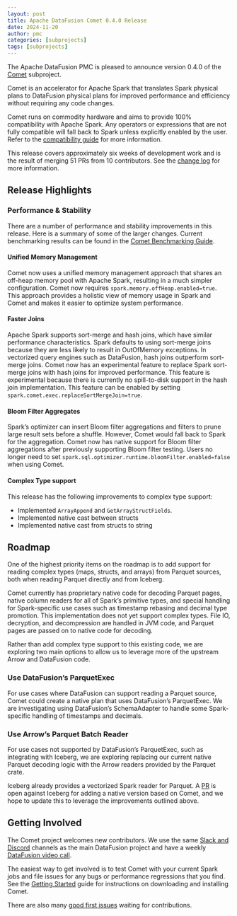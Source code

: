 ```yaml
---
layout: post
title: Apache DataFusion Comet 0.4.0 Release
date: 2024-11-20
author: pmc
categories: [subprojects]
tags: [subprojects]
---
```


<!--
{% comment %}
Licensed to the Apache Software Foundation (ASF) under one or more
contributor license agreements.  See the NOTICE file distributed with
this work for additional information regarding copyright ownership.
The ASF licenses this file to you under the Apache License, Version 2.0
(the "License"); you may not use this file except in compliance with
the License.  You may obtain a copy of the License at

http://www.apache.org/licenses/LICENSE-2.0

Unless required by applicable law or agreed to in writing, software
distributed under the License is distributed on an "AS IS" BASIS,
WITHOUT WARRANTIES OR CONDITIONS OF ANY KIND, either express or implied.
See the License for the specific language governing permissions and
limitations under the License.
{% endcomment %}
-->

The Apache DataFusion PMC is pleased to announce version 0.4.0 of the [Comet](https://datafusion.apache.org/comet/) subproject.

Comet is an accelerator for Apache Spark that translates Spark physical plans to DataFusion physical plans for
improved performance and efficiency without requiring any code changes.

Comet runs on commodity hardware and aims to provide 100% compatibility with Apache Spark. Any operators or
expressions that are not fully compatible will fall back to Spark unless explicitly enabled by the user. Refer
to the [compatibility guide] for more information.

[compatibility guide]: https://datafusion.apache.org/comet/user-guide/compatibility.html

This release covers approximately six weeks of development work and is the result of merging 51 PRs from 10
contributors. See the [change log] for more information.

[change log]: https://github.com/apache/datafusion-comet/blob/main/dev/changelog/0.4.0.md

## Release Highlights

### Performance & Stability

There are a number of performance and stability improvements in this release. Here is a summary of some of the
larger changes. Current benchmarking results can be found in the [Comet Benchmarking Guide].

[Comet Benchmarking Guide]: https://datafusion.apache.org/comet/contributor-guide/benchmarking.html

#### Unified Memory Management

Comet now uses a unified memory management approach that shares an off-heap memory pool with Apache Spark, resulting
in a much simpler configuration. Comet now requires `spark.memory.offHeap.enabled=true`. This approach provides a
holistic view of memory usage in Spark and Comet and makes it easier to optimize system performance.

#### Faster Joins

Apache Spark supports sort-merge and hash joins, which have similar performance characteristics. Spark defaults to
using sort-merge joins because they are less likely to result in OutOfMemory exceptions. In vectorized query
engines such as DataFusion, hash joins outperform sort-merge joins. Comet now has an experimental feature to
replace Spark sort-merge joins with hash joins for improved performance. This feature is experimental because
there is currently no spill-to-disk support in the hash join implementation. This feature can be enabled by
setting `spark.comet.exec.replaceSortMergeJoin=true`.

#### Bloom Filter Aggregates

Spark’s optimizer can insert Bloom filter aggregations and filters to prune large result sets before a shuffle. However,
Comet would fall back to Spark for the aggregation. Comet now has native support for Bloom filter aggregations
after previously supporting Bloom filter testing. Users no longer need to set
`spark.sql.optimizer.runtime.bloomFilter.enabled=false` when using Comet.

#### Complex Type support

This release has the following improvements to complex type support:

- Implemented `ArrayAppend` and `GetArrayStructFields`.
- Implemented native cast between structs
- Implemented native cast from structs to string

## Roadmap

One of the highest priority items on the roadmap is to add support for reading complex types (maps, structs, and arrays)
from Parquet sources, both when reading Parquet directly and from Iceberg.

Comet currently has proprietary native code for decoding Parquet pages, native column readers for all of Spark’s
primitive types, and special handling for Spark-specific use cases such as timestamp rebasing and decimal type
promotion. This implementation does not yet support complex types. File IO, decryption, and decompression are handled
in JVM code, and Parquet pages are passed on to native code for decoding.

Rather than add complex type support to this existing code, we are exploring two main options to allow us to
leverage more of the upstream Arrow and DataFusion code.

### Use DataFusion’s ParquetExec

For use cases where DataFusion can support reading a Parquet source, Comet could create a native plan that uses
DataFusion’s ParquetExec. We are investigating using DataFusion’s SchemaAdapter to handle some Spark-specific
handling of timestamps and decimals.

### Use Arrow’s Parquet Batch Reader

For use cases not supported by DataFusion’s ParquetExec, such as integrating with Iceberg, we are exploring
replacing our current native Parquet decoding logic with the Arrow readers provided by the Parquet crate.

Iceberg already provides a vectorized Spark reader for Parquet. A [PR] is open against Iceberg for adding a native
version based on Comet, and we hope to update this to leverage the improvements outlined above.

[PR]: https://github.com/apache/iceberg/pull/9841

## Getting Involved

The Comet project welcomes new contributors. We use the same [Slack and Discord] channels as the main DataFusion
project and have a weekly [DataFusion video call].

[Slack and Discord]: https://datafusion.apache.org/contributor-guide/communication.html#slack-and-discord
[DataFusion video call]: https://docs.google.com/document/d/1NBpkIAuU7O9h8Br5CbFksDhX-L9TyO9wmGLPMe0Plc8/edit?usp=sharing

The easiest way to get involved is to test Comet with your current Spark jobs and file issues for any bugs or
performance regressions that you find. See the [Getting Started] guide for instructions on downloading and installing
Comet.

[Getting Started]: https://datafusion.apache.org/comet/user-guide/installation.html

There are also many [good first issues] waiting for contributions.

[good first issues]: https://github.com/apache/datafusion-comet/contribute
